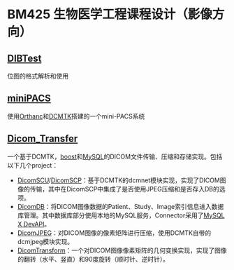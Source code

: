 <!--
 * @Author: pyb0924
 * @Date: 2021-10-06 13:20:27
 * @LastEditTime: 2021-10-06 13:21:32
 * @Description: desc
 * @FilePath: \BM425\README.md
-->
# BM425 生物医学工程课程设计（影像方向）

## [DIBTest](./DIBTest)
位图的格式解析和使用

## [miniPACS](./miniPACS)
使用[Orthanc](https://www.orthanc-server.com/)和[DCMTK](https://www.dcmtk.org/)搭建的一个mini-PACS系统

## [Dicom_Transfer](./Dicom_Transfer/Dicom_Transfer)

一个基于DCMTK，[boost](https://www.boost.org/)和[MySQL](https://www.mysql.com/)的DICOM文件传输、压缩和存储实现。包括以下几个project：

- [DicomSCU](./Dicom_Transfer/Dicom_Transfer/DicomSCU)/[DicomSCP](.//Dicom_Transfer/Dicom_Transfer/DicomSCP)：基于DCMTK的dcmnet模块实现，实现了DICOM图像的传输，其中在DicomSCP中集成了是否使用JPEG压缩和是否存入DB的选项。
- [DicomDB](./Dicom_Transfer/Dicom_Transfer/DicomDB)：将DICOM图像数据的Patient、Study、Image索引信息进入数据库管理。其中数据库部分使用本地的MySQL服务，Connector采用了[MySQL X DevAPI](https://dev.mysql.com/doc/x-devapi-userguide/en/)。
- [DicomJPEG](./Dicom_Transfer/Dicom_Transfer/DicomJPEG)：对DICOM图像的像素矩阵进行压缩，使用DCMTK自带的dcmjpeg模块实现。
- [DicomTransform](./Dicom_Transfer/Dicom_Transfer/DicomTransform)：一个对DICOM图像像素矩阵的几何变换实现，实现了图像的翻转（水平、竖直）和90度旋转（顺时针、逆时针）。

